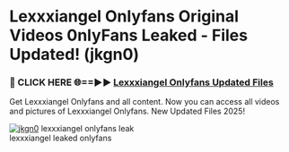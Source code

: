 # Lexxxiangel Onlyfans Original Videos 0nlyFans Leaked - Files Updated! (jkgn0)

<h3>🔴 CLICK HERE 🌐==►► <a href="https://tinyurl.com/2wckxsce" rel="nofollow">Lexxxiangel Onlyfans Updated Files</a></h3>

Get Lexxxiangel Onlyfans and all content. Now you can access all videos and pictures of Lexxxiangel Onlyfans. New Updated Files 2025!

[![jkgn0](https://i.imgur.com/AFduVYN.gif)](https://tinyurl.com/2wckxsce)
lexxxiangel onlyfans leak<br>
lexxxiangel leaked onlyfans